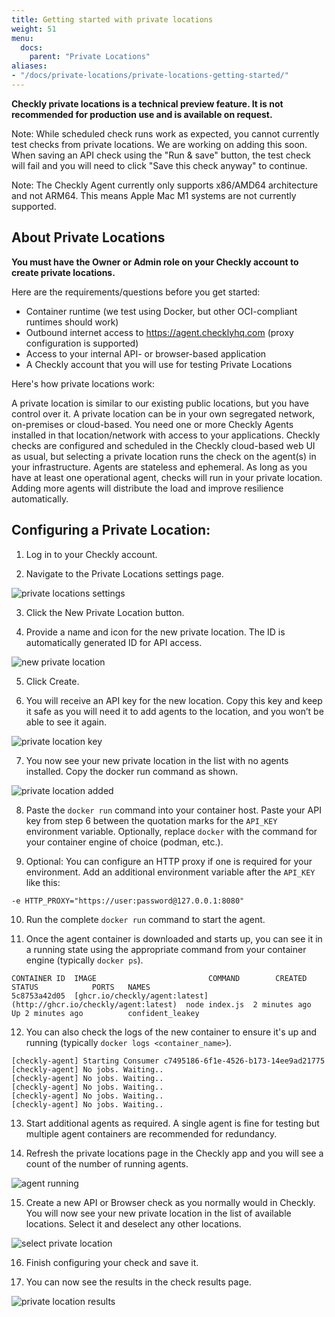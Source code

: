 ```yaml
---
title: Getting started with private locations
weight: 51
menu:
  docs:
    parent: "Private Locations"
aliases:
- "/docs/private-locations/private-locations-getting-started/"
---
```


**Checkly private locations is a technical preview feature. It is not recommended for production use and is available on request.**

Note: While scheduled check runs work as expected, you cannot currently test checks from private locations. We are working on adding this soon. When saving an API check using the "Run & save" button, the test check will fail and you will need to click "Save this check anyway" to continue.

Note: The Checkly Agent currently only supports x86/AMD64 architecture and not ARM64. This means Apple Mac M1 systems are not currently supported.

## About Private Locations

**You must have the Owner or Admin role on your Checkly account to create private locations.**

Here are the requirements/questions before you get started:

- Container runtime (we test using Docker, but other OCI-compliant runtimes should work)
- Outbound internet access to https://agent.checklyhq.com (proxy configuration is supported)
- Access to your internal API- or browser-based application
- A Checkly account that you will use for testing Private Locations

Here's how private locations work:

A private location is similar to our existing public locations, but you have control over it. A private location can be in your own segregated network,  on-premises or cloud-based. You need one or more Checkly Agents installed in that location/network with access to your applications. Checkly checks are configured and scheduled in the Checkly cloud-based web UI as usual, but selecting a private location runs the check on the agent(s) in your infrastructure. Agents are stateless and ephemeral. As long as you have at least one operational agent, checks will run in your private location. Adding more agents will distribute the load and improve resilience automatically.

## Configuring a Private Location:

1) Log in to your Checkly account.

2) Navigate to the Private Locations settings page.

![private locations settings](/docs/images/private-locations/private_locations_settings.png)

3) Click the New Private Location button.

4) Provide a name and icon for the new private location. The ID is automatically generated ID for API access.

![new private location](/docs/images/private-locations/new_private_location.png)

5) Click Create.

6) You will receive an API key for the new location. Copy this key and keep it safe as you will need it to add agents to the location, and you won’t be able to see it again.

![private location key](/docs/images/private-locations/private_location_key.png)

7) You now see your new private location in the list with no agents installed. Copy the docker run command as shown.

![private location added](/docs/images/private-locations/private_location_added.png)

8) Paste the `docker run` command into your container host. Paste your API key from step 6 between the quotation marks for the `API_KEY` environment variable. Optionally, replace `docker` with the command for your container engine of choice (podman, etc.).

9) Optional: You can configure an HTTP proxy if one is required for your environment. Add an additional environment variable after the `API_KEY` like this:

`-e HTTP_PROXY="https://user:password@127.0.0.1:8080"`

10) Run the complete `docker run` command to start the agent.

11) Once the agent container is downloaded and starts up, you can see it in a running state using the appropriate command from your container engine (typically `docker ps`).

```
CONTAINER ID  IMAGE                         COMMAND        CREATED        STATUS            PORTS   NAMES
5c8753a42d05  [ghcr.io/checkly/agent:latest](http://ghcr.io/checkly/agent:latest)  node index.js  2 minutes ago  Up 2 minutes ago          confident_leakey
```

12) You can also check the logs of the new container to ensure it's up and running (typically `docker logs <container_name>`).

```
[checkly-agent] Starting Consumer c7495186-6f1e-4526-b173-14ee9ad21775
[checkly-agent] No jobs. Waiting..
[checkly-agent] No jobs. Waiting..
[checkly-agent] No jobs. Waiting..
[checkly-agent] No jobs. Waiting..
[checkly-agent] No jobs. Waiting..
```

13) Start additional agents as required. A single agent is fine for testing but multiple agent containers are recommended for redundancy.

14) Refresh the private locations page in the Checkly app and you will see a count of the number of running agents.

![agent running](/docs/images/private-locations/agent_running.png)

15) Create a new API or Browser check as you normally would in Checkly. You will now see your new private location in the list of available locations. Select it and deselect any other locations.

![select private location](/docs/images/private-locations/select_private_location.png)

16) Finish configuring your check and save it.

17) You can now see the results in the check results page.

![private location results](/docs/images/private-locations/private_location_results.png)